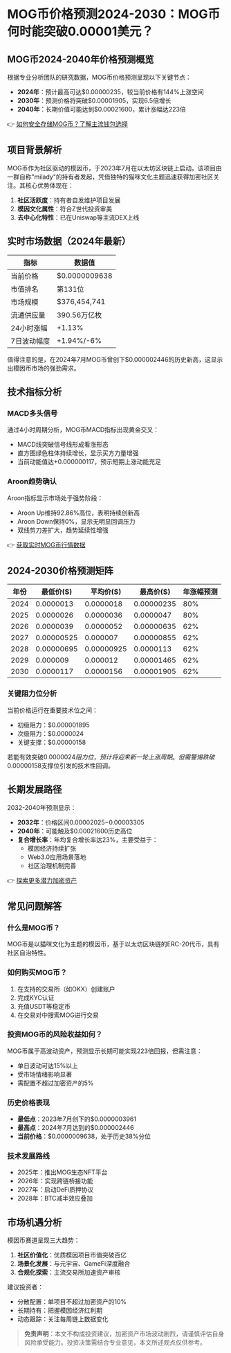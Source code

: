 # MOG币价格预测2024-2030：MOG币何时能突破0.00001美元？

## MOG币2024-2040年价格预测概览

根据专业分析团队的研究数据，MOG币价格预测呈现以下关键节点：
- **2024年**：预计最高可达$0.00000235，较当前价格有144%上涨空间
- **2030年**：预测价格将突破$0.00001905，实现6.5倍增长
- **2040年**：长期价值可能达到$0.00021600，累计涨幅达223倍

👉 [如何安全存储MOG币？了解主流钱包选择](https://bit.ly/okx_welcome)

## 项目背景解析

MOG币作为社区驱动的模因币，于2023年7月在以太坊区块链上启动。该项目由一群自称"milady"的持有者发起，凭借独特的猫咪文化主题迅速获得加密社区关注。其核心优势体现在：
1. **社区活跃度**：持有者自发维护项目发展
2. **模因文化属性**：符合Z世代投资审美
3. **去中心化特性**：已在Uniswap等主流DEX上线

## 实时市场数据（2024年最新）

| 指标          | 数据值                     |
|---------------|--------------------------|
| 当前价格       | $0.0000009638             |
| 市值排名       | 第131位                  |
| 市场规模       | $376,454,741             |
| 流通供应量     | 390.56万亿枚             |
| 24小时涨幅     | +1.13%                   |
| 7日波动幅度   | +1.94%/-6%               |

值得注意的是，在2024年7月MOG币曾创下$0.000002446的历史新高，这显示出模因币市场的强劲需求。

## 技术指标分析

### MACD多头信号
通过4小时周期分析，MOG币MACD指标出现黄金交叉：
- MACD线突破信号线形成看涨形态
- 直方图绿色柱体持续增长，显示买方力量增强
- 当前动能值达+0.000000117，预示短期上涨动能充足

### Aroon趋势确认
Aroon指标显示市场处于强势阶段：
- Aroon Up维持92.86%高位，表明持续创新高
- Aroon Down保持0%，显示无明显回调压力
- 双线剪刀差扩大，趋势延续性增强

👉 [获取实时MOG币行情数据](https://bit.ly/okx_welcome)

## 2024-2030价格预测矩阵

| 年份 | 最低价($) | 平均价($) | 最高价($) | 年涨幅预测 |
|------|-----------|-----------|-----------|------------|
| 2024 | 0.0000013 | 0.0000018 | 0.00000235| 80%        |
| 2025 | 0.0000026 | 0.0000036 | 0.0000047 | 80%        |
| 2026 | 0.0000039 | 0.0000052 | 0.00000635| 62%        |
| 2027 | 0.00000525| 0.000007  | 0.00000855| 62%        |
| 2028 | 0.00000695| 0.00000925| 0.0000113 | 62%        |
| 2029 | 0.000009  | 0.000012  | 0.00001465| 62%        |
| 2030 | 0.0000117 | 0.0000156 | 0.00001905| 62%        |

### 关键阻力位分析
当前价格运行在重要技术位之间：
- 初级阻力：$0.000001895
- 次级阻力：$0.0000024
- 关键支撑：$0.00000158

若能有效突破$0.0000024阻力位，预计将迎来新一轮上涨周期。但需警惕跌破$0.00000158支撑位引发的技术性回调。

## 长期发展路径

2032-2040年预测显示：
- **2032年**：价格区间$0.00002025-$0.00003305
- **2040年**：可能触及$0.00021600历史高位
- **复合增长率**：年均复合增长率达23%，主要受益于：
  - 模因经济持续扩张
  - Web3.0应用场景落地
  - 社区治理机制完善

👉 [探索更多潜力加密资产](https://bit.ly/okx_welcome)

## 常见问题解答

### 什么是MOG币？
MOG币是以猫咪文化为主题的模因币，基于以太坊区块链的ERC-20代币，具有社区自治特性。

### 如何购买MOG币？
1. 在支持的交易所（如OKX）创建账户
2. 完成KYC认证
3. 充值USDT等稳定币
4. 在交易对中搜索MOG进行交易

### 投资MOG币的风险收益如何？
MOG币属于高波动资产，预测显示长期可能实现223倍回报，但需注意：
- 单日波动可达15%以上
- 受市场情绪影响显著
- 需配置不超过加密资产的5%

### 历史价格表现
- **最低点**：2023年7月创下的$0.0000003961
- **最高点**：2024年7月达到的$0.000002446
- **当前价格**：$0.0000009638，处于历史38%分位

### 技术发展路线
- 2025年：推出MOG生态NFT平台
- 2026年：实现跨链桥接功能
- 2027年：启动DeFi质押协议
- 2028年：BTC减半效应叠加

## 市场机遇分析

模因币赛道呈现三大趋势：
1. **社区价值化**：优质模因项目市值突破百亿
2. **场景化发展**：与元宇宙、GameFi深度融合
3. **合规化探索**：主流交易所加速资产审核

建议投资者：
- 分散配置：单项目不超过加密资产的10%
- 长期持有：把握模因经济红利期
- 动态跟踪：关注每周链上数据变化

> **免责声明**：本文不构成投资建议，加密资产市场波动剧烈，请谨慎评估自身风险承受能力。投资决策需结合专业意见，本文所述观点仅供参考。